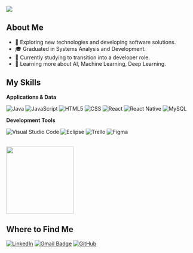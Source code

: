 ![](https://komarev.com/ghpvc/?username=iuricode&color=006bed)

## About Me

- 🤔 Exploring new technologies and developing software solutions.
- 🎓 Graduated in Systems Analysis and Development.
- 💼 Currently studying to transition into a developer role.
- 🌱 Learning more about AI, Machine Learning, Deep Learning.

## My Skills

**Applications & Data**

![Java](https://img.shields.io/badge/-Java-333333?style=flat&logo=Java&logoColor=007396)
![JavaScript](https://img.shields.io/badge/-JavaScript-333333?style=flat&logo=javascript)
![HTML5](https://img.shields.io/badge/-HTML5-333333?style=flat&logo=HTML5)
![CSS](https://img.shields.io/badge/-CSS-333333?style=flat&logo=CSS3&logoColor=1572B6)
![React](https://img.shields.io/badge/-React-333333?style=flat&logo=react)
![React Native](https://img.shields.io/badge/-React%20Native-333333?style=flat&logo=react)
![MySQL](https://img.shields.io/badge/-MySQL-333333?style=flat&logo=mysql)

**Development Tools**

![Visual Studio Code](https://img.shields.io/badge/-Visual%20Studio%20Code-333333?style=flat&logo=visual-studio-code&logoColor=007ACC)
![Eclipse](https://img.shields.io/badge/-Eclipse-333333?style=flat&logo=eclipse-ide&logoColor=2C2255)
![Trello](https://img.shields.io/badge/-Trello-333333?style=flat&logo=trello&logoColor=007ACC)
![Figma](https://img.shields.io/badge/-Figma-333333?style=flat&logo=figma&logoColor=007ACC)


<br/>

<a href="https://github.com/iuricode" title="Perfil do Iuri">
  <img height="180em" src="https://github-readme-stats.vercel.app/api?username=iuricode&theme=dracula&show_icons=true" />
</a>

## Where to Find Me

[![LinkedIn](https://img.shields.io/badge/-Marcelo-Torres-Alves-blue?style=flat-square&logo=Linkedin&logoColor=white&link=https://www.linkedin.com/in/marcelo-t-554b8045/)]((https://www.linkedin.com/in/marcelo-t-554b8045/))
[![Gmail Badge](https://img.shields.io/badge/-marcelotorres1982@gmail.com-006bed?style=flat-square&logo=Gmail&logoColor=white&link=mailto:marcelotorres1982@gmail.com)](mailto:marcelotorres1982@gmail.com)
[![GitHub](https://img.shields.io/github/followers/iuricode?label=follow&style=social)](https://github.com/marcelotorres1982)
